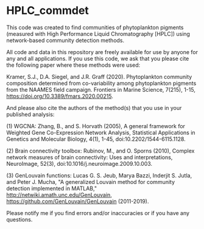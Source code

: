 # HPLC_commdet
This code was created to find communities of phytoplankton pigments (measured with High Performance Liquid Chromatography [HPLC]) using network-based community detection methods.

All code and data in this repository are freely available for use by anyone for any and all applications. If you use this code, we ask that you please cite the following paper where these methods were used:

Kramer, S.J., D.A. Siegel, and J.R. Graff (2020). Phytoplankton community composition determined from co-variability among phytoplankton pigments from the NAAMES field campaign. Frontiers in Marine Science, 7(215), 1-15, https://doi.org/10.3389/fmars.2020.00215.

And please also cite the authors of the method(s) that you use in your published analysis: 

(1) WGCNA: Zhang, B., and S. Horvath (2005), A general framework for Weighted Gene Co-Expression Network Analysis, Statistical Applications in Genetics and Molecular Biology, 4(1), 1-45, doi:10.2202/1544-6115.1128.

(2) Brain connectivity toolbox: Rubinov, M., and O. Sporns (2010), Complex network measures of brain connectivity: Uses and interpretations, NeuroImage, 52(3), doi:10.1016/j.neuroimage.2009.10.003.

(3) GenLouvain functions: Lucas G. S. Jeub, Marya Bazzi, Inderjit S. Jutla, and Peter J. Mucha, "A generalized Louvain method for community detection implemented in MATLAB," http://netwiki.amath.unc.edu/GenLouvain, https://github.com/GenLouvain/GenLouvain (2011-2019).

Please notify me if you find errors and/or inaccuracies or if you have any questions.
